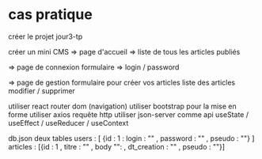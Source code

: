 # cas pratique
créer le projet jour3-tp

créer un mini CMS 
=> page d'accueil => liste de tous les articles publiés

=> page de connexion 
formulaire => login / password 

=> page de gestion 
    formulaire pour créer vos articles 
    liste des articles modifier / supprimer 

utiliser react router dom (navigation)
utiliser bootstrap pour la mise en forme 
utiliser axios requête http 
utiliser json-server comme api 
useState / useEffect / useReducer / useContext 

db.json 
deux tables
users : [ {id : 1 : login : "" , password : "" , pseudo : ""} ]
articles : [{id : 1 , titre : "" , body "": , dt_creation : "" , pseudo : ""}]

